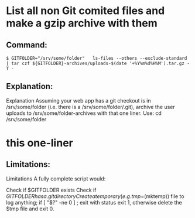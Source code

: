 # List all non Git comited files and make a gzip archive with them

## Command:
```
$ GITFOLDER="/srv/some/folder"   ls-files --others --exclude-standard | tar czf ${GITFOLDER}-archives/uploads-$(date '+%Y%m%d%H%M').tar.gz -T -
```

## Explanation:
Explanation
Assuming your web app has a git checkout is in /srv/some/folder (i.e. there is a /srv/some/folder/.git), archive the user uploads to /srv/some/folder-archives with that one liner.
Use:
cd /srv/some/folder
# this one-liner

## Limitations:
Limitations
A fully complete script would:

Check if $GITFOLDER exists
Check if $GITFOLDER has a .git directory
Create a temporary (e.g. tmp=$(mktemp)) file to log anything; if [ "$?" -ne 0 ] ; exit with status exit 1, otherwise delete the $tmp file and exit 0.

